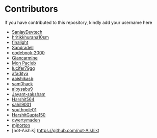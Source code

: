# Contributors

If you have contributed to this repository, kindly add your username here


- [SanjayDevtech](https://github.com/SanjayDevTech)
- [hritikkhurana10sm](https://github.com/hritikkhurana10sm)
- [finalight](https://github.com/finalight)
- [Sandradell](https://github.com/Sandradell)
- [codebook-2000](https://github.com/codebook-2000)
- [Giancarmine](https://github.com/Giancarmine)
- [Mon Pacleb](https://github.com/bananaKetchup)
- [lucifer79gg](https://github.com/lucifer79gg)
- [afaditya](https://github.com/afaditya)
- [aaishikasb](https://github.com/aaishikasb)
- [sam0hack](https://github.com/sam0hack)
- [albysabu9](https://github.com/albysabu9)
- [Jayant-saksham](https://github.com/Jayant-saksham)
- [Harshit564](https://github.com/Harshit564)
- [sahil9001](https://github.com/sahil9001)
- [southpole01](https://github.com/southpole01)
- [HarshitGupta150](https://github.com/HarshitGupta150)
- [qwertymaden](https://github.com/qwertymaden)
- [mjnorton](https://github.com/mjnorton)
- [not-Aishik] (https://github.com/not-Aishik)